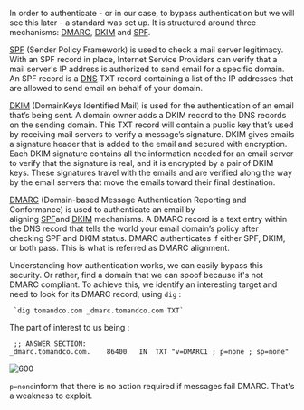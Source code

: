 
In order to authenticate - or in our case, to bypass authentication but we will see this later - a standard  was set up.
It is structured around three mechanisms: [DMARC](DMARC), [DKIM](DKIM) and [SPF](SPF.md).

[SPF](SPF.md) (Sender Policy Framework) is used to check a mail server legitimacy.
With an SPF record in place, Internet Service Providers can verify that a mail server's IP address is authorized to send email for a specific domain. 
An SPF record is a [DNS](DNS) TXT record containing a list of the IP addresses that are allowed to send email on behalf of your domain.

[DKIM](DKIM) (DomainKeys Identified Mail) is used for the authentication of an email that’s being sent. A domain owner adds a DKIM record to the DNS records on the sending domain. 
This TXT record will contain a public key that’s used by receiving mail servers to verify a message’s signature.
DKIM gives emails a signature header that is added to the email and secured with encryption. Each DKIM signature contains all the information needed for an email server to verify that the signature is real, and it is encrypted by a pair of DKIM keys.
These signatures travel with the emails and are verified along the way by the email servers that move the emails toward their final destination.

[DMARC](DMARC) (Domain-based Message Authentication Reporting and Conformance) is used to authenticate an email by aligning [SPF](SPF.md)and [DKIM](DKIM) mechanisms.
A DMARC record is a text entry within the DNS record that tells the world your email domain’s policy after checking SPF and DKIM status. DMARC authenticates if either SPF, DKIM, or both pass. This is what is referred as DMARC alignment. 

Understanding how authentication works, we can easily bypass this security. Or rather, find a domain that we can spoof because it's not DMARC compliant. 
To achieve this, we identify an interesting target and need to look for its DMARC record, using `dig` : 

     `dig tomandco.com _dmarc.tomandco.com TXT`

The part of interest to us being : 

     
     ;; ANSWER SECTION:
    _dmarc.tomandco.com.	86400	IN	TXT	"v=DMARC1 ; p=none ; sp=none"


![600](dmarc_tomandco.png)

`p=none`inform that there is no action required if messages fail DMARC. That's a weakness to exploit. 




